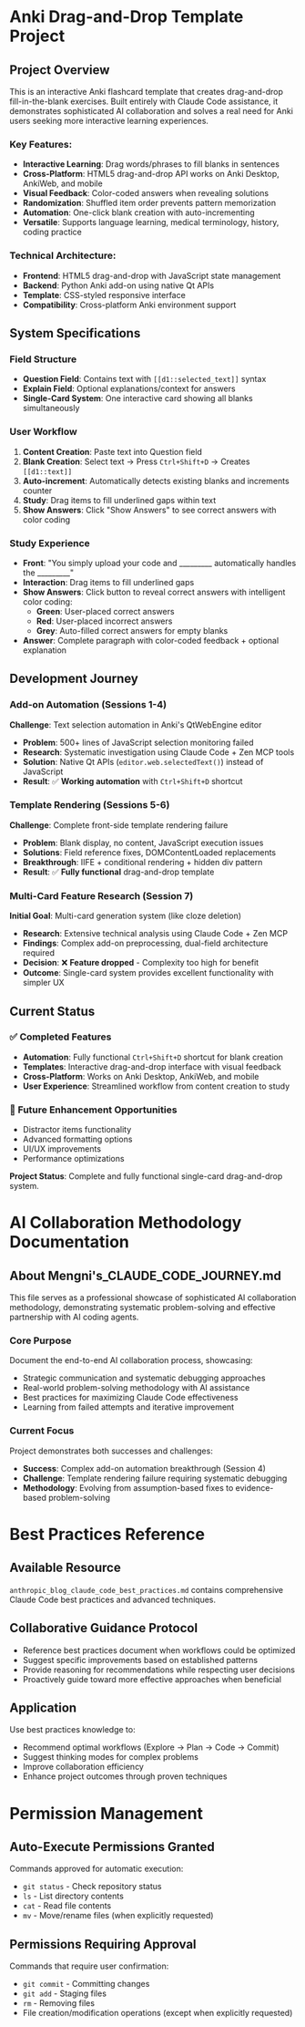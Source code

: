 # Anki Drag-and-Drop Template Project

## Project Overview

This is an interactive Anki flashcard template that creates drag-and-drop fill-in-the-blank exercises. Built entirely with Claude Code assistance, it demonstrates sophisticated AI collaboration and solves a real need for Anki users seeking more interactive learning experiences.

### Key Features:
- **Interactive Learning**: Drag words/phrases to fill blanks in sentences
- **Cross-Platform**: HTML5 drag-and-drop API works on Anki Desktop, AnkiWeb, and mobile
- **Visual Feedback**: Color-coded answers when revealing solutions
- **Randomization**: Shuffled item order prevents pattern memorization
- **Automation**: One-click blank creation with auto-incrementing
- **Versatile**: Supports language learning, medical terminology, history, coding practice

### Technical Architecture:
- **Frontend**: HTML5 drag-and-drop with JavaScript state management
- **Backend**: Python Anki add-on using native Qt APIs
- **Template**: CSS-styled responsive interface
- **Compatibility**: Cross-platform Anki environment support

## System Specifications

### Field Structure
- **Question Field**: Contains text with `[[d1::selected_text]]` syntax
- **Explain Field**: Optional explanations/context for answers
- **Single-Card System**: One interactive card showing all blanks simultaneously

### User Workflow
1. **Content Creation**: Paste text into Question field
2. **Blank Creation**: Select text → Press `Ctrl+Shift+D` → Creates `[[d1::text]]`
3. **Auto-increment**: Automatically detects existing blanks and increments counter
4. **Study**: Drag items to fill underlined gaps within text
5. **Show Answers**: Click "Show Answers" to see correct answers with color coding

### Study Experience
- **Front**: "You simply upload your code and _________ automatically handles the _________"
- **Interaction**: Drag items to fill underlined gaps
- **Show Answers**: Click button to reveal correct answers with intelligent color coding:
  - **Green**: User-placed correct answers
  - **Red**: User-placed incorrect answers  
  - **Grey**: Auto-filled correct answers for empty blanks
- **Answer**: Complete paragraph with color-coded feedback + optional explanation

## Development Journey

### Add-on Automation (Sessions 1-4)
**Challenge**: Text selection automation in Anki's QtWebEngine editor
- **Problem**: 500+ lines of JavaScript selection monitoring failed
- **Research**: Systematic investigation using Claude Code + Zen MCP tools
- **Solution**: Native Qt APIs (`editor.web.selectedText()`) instead of JavaScript
- **Result**: ✅ **Working automation** with `Ctrl+Shift+D` shortcut

### Template Rendering (Sessions 5-6)
**Challenge**: Complete front-side template rendering failure
- **Problem**: Blank display, no content, JavaScript execution issues
- **Solutions**: Field reference fixes, DOMContentLoaded replacements
- **Breakthrough**: IIFE + conditional rendering + hidden div pattern
- **Result**: ✅ **Fully functional** drag-and-drop template

### Multi-Card Feature Research (Session 7)
**Initial Goal**: Multi-card generation system (like cloze deletion)
- **Research**: Extensive technical analysis using Claude Code + Zen MCP
- **Findings**: Complex add-on preprocessing, dual-field architecture required
- **Decision**: ❌ **Feature dropped** - Complexity too high for benefit
- **Outcome**: Single-card system provides excellent functionality with simpler UX

## Current Status

### ✅ Completed Features
- **Automation**: Fully functional `Ctrl+Shift+D` shortcut for blank creation
- **Templates**: Interactive drag-and-drop interface with visual feedback
- **Cross-Platform**: Works on Anki Desktop, AnkiWeb, and mobile
- **User Experience**: Streamlined workflow from content creation to study

### 🔄 Future Enhancement Opportunities
- Distractor items functionality
- Advanced formatting options
- UI/UX improvements
- Performance optimizations

**Project Status**: Complete and fully functional single-card drag-and-drop system.

# AI Collaboration Methodology Documentation

## About Mengni's_CLAUDE_CODE_JOURNEY.md

This file serves as a professional showcase of sophisticated AI collaboration methodology, demonstrating systematic problem-solving and effective partnership with AI coding agents.

### Core Purpose
Document the end-to-end AI collaboration process, showcasing:
- Strategic communication and systematic debugging approaches
- Real-world problem-solving methodology with AI assistance
- Best practices for maximizing Claude Code effectiveness
- Learning from failed attempts and iterative improvement

### Current Focus
Project demonstrates both successes and challenges:
- **Success**: Complex add-on automation breakthrough (Session 4)
- **Challenge**: Template rendering failure requiring systematic debugging
- **Methodology**: Evolving from assumption-based fixes to evidence-based problem-solving

# Best Practices Reference

## Available Resource
`anthropic_blog_claude_code_best_practices.md` contains comprehensive Claude Code best practices and advanced techniques.

## Collaborative Guidance Protocol
- Reference best practices document when workflows could be optimized
- Suggest specific improvements based on established patterns
- Provide reasoning for recommendations while respecting user decisions
- Proactively guide toward more effective approaches when beneficial

## Application
Use best practices knowledge to:
- Recommend optimal workflows (Explore → Plan → Code → Commit)
- Suggest thinking modes for complex problems
- Improve collaboration efficiency
- Enhance project outcomes through proven techniques

# Permission Management

## Auto-Execute Permissions Granted
Commands approved for automatic execution:
- `git status` - Check repository status
- `ls` - List directory contents
- `cat` - Read file contents
- `mv` - Move/rename files (when explicitly requested)

## Permissions Requiring Approval
Commands that require user confirmation:
- `git commit` - Committing changes
- `git add` - Staging files
- `rm` - Removing files
- File creation/modification operations (except when explicitly requested)
